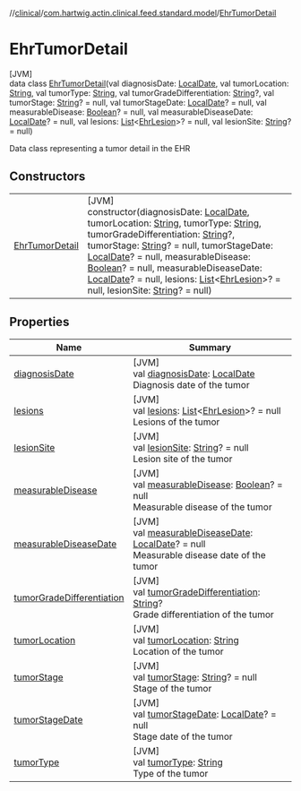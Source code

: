 //[clinical](../../../index.md)/[com.hartwig.actin.clinical.feed.standard.model](../index.md)/[EhrTumorDetail](index.md)

# EhrTumorDetail

[JVM]\
data class [EhrTumorDetail](index.md)(val diagnosisDate: [LocalDate](https://docs.oracle.com/javase/8/docs/api/java/time/LocalDate.html), val tumorLocation: [String](https://kotlinlang.org/api/latest/jvm/stdlib/kotlin/-string/index.html), val tumorType: [String](https://kotlinlang.org/api/latest/jvm/stdlib/kotlin/-string/index.html), val tumorGradeDifferentiation: [String](https://kotlinlang.org/api/latest/jvm/stdlib/kotlin/-string/index.html)?, val tumorStage: [String](https://kotlinlang.org/api/latest/jvm/stdlib/kotlin/-string/index.html)? = null, val tumorStageDate: [LocalDate](https://docs.oracle.com/javase/8/docs/api/java/time/LocalDate.html)? = null, val measurableDisease: [Boolean](https://kotlinlang.org/api/latest/jvm/stdlib/kotlin/-boolean/index.html)? = null, val measurableDiseaseDate: [LocalDate](https://docs.oracle.com/javase/8/docs/api/java/time/LocalDate.html)? = null, val lesions: [List](https://kotlinlang.org/api/latest/jvm/stdlib/kotlin.collections/-list/index.html)&lt;[EhrLesion](../-ehr-lesion/index.md)&gt;? = null, val lesionSite: [String](https://kotlinlang.org/api/latest/jvm/stdlib/kotlin/-string/index.html)? = null)

Data class representing a tumor detail in the EHR

## Constructors

| | |
|---|---|
| [EhrTumorDetail](-ehr-tumor-detail.md) | [JVM]<br>constructor(diagnosisDate: [LocalDate](https://docs.oracle.com/javase/8/docs/api/java/time/LocalDate.html), tumorLocation: [String](https://kotlinlang.org/api/latest/jvm/stdlib/kotlin/-string/index.html), tumorType: [String](https://kotlinlang.org/api/latest/jvm/stdlib/kotlin/-string/index.html), tumorGradeDifferentiation: [String](https://kotlinlang.org/api/latest/jvm/stdlib/kotlin/-string/index.html)?, tumorStage: [String](https://kotlinlang.org/api/latest/jvm/stdlib/kotlin/-string/index.html)? = null, tumorStageDate: [LocalDate](https://docs.oracle.com/javase/8/docs/api/java/time/LocalDate.html)? = null, measurableDisease: [Boolean](https://kotlinlang.org/api/latest/jvm/stdlib/kotlin/-boolean/index.html)? = null, measurableDiseaseDate: [LocalDate](https://docs.oracle.com/javase/8/docs/api/java/time/LocalDate.html)? = null, lesions: [List](https://kotlinlang.org/api/latest/jvm/stdlib/kotlin.collections/-list/index.html)&lt;[EhrLesion](../-ehr-lesion/index.md)&gt;? = null, lesionSite: [String](https://kotlinlang.org/api/latest/jvm/stdlib/kotlin/-string/index.html)? = null) |

## Properties

| Name | Summary |
|---|---|
| [diagnosisDate](diagnosis-date.md) | [JVM]<br>val [diagnosisDate](diagnosis-date.md): [LocalDate](https://docs.oracle.com/javase/8/docs/api/java/time/LocalDate.html)<br>Diagnosis date of the tumor |
| [lesions](lesions.md) | [JVM]<br>val [lesions](lesions.md): [List](https://kotlinlang.org/api/latest/jvm/stdlib/kotlin.collections/-list/index.html)&lt;[EhrLesion](../-ehr-lesion/index.md)&gt;? = null<br>Lesions of the tumor |
| [lesionSite](lesion-site.md) | [JVM]<br>val [lesionSite](lesion-site.md): [String](https://kotlinlang.org/api/latest/jvm/stdlib/kotlin/-string/index.html)? = null<br>Lesion site of the tumor |
| [measurableDisease](measurable-disease.md) | [JVM]<br>val [measurableDisease](measurable-disease.md): [Boolean](https://kotlinlang.org/api/latest/jvm/stdlib/kotlin/-boolean/index.html)? = null<br>Measurable disease of the tumor |
| [measurableDiseaseDate](measurable-disease-date.md) | [JVM]<br>val [measurableDiseaseDate](measurable-disease-date.md): [LocalDate](https://docs.oracle.com/javase/8/docs/api/java/time/LocalDate.html)? = null<br>Measurable disease date of the tumor |
| [tumorGradeDifferentiation](tumor-grade-differentiation.md) | [JVM]<br>val [tumorGradeDifferentiation](tumor-grade-differentiation.md): [String](https://kotlinlang.org/api/latest/jvm/stdlib/kotlin/-string/index.html)?<br>Grade differentiation of the tumor |
| [tumorLocation](tumor-location.md) | [JVM]<br>val [tumorLocation](tumor-location.md): [String](https://kotlinlang.org/api/latest/jvm/stdlib/kotlin/-string/index.html)<br>Location of the tumor |
| [tumorStage](tumor-stage.md) | [JVM]<br>val [tumorStage](tumor-stage.md): [String](https://kotlinlang.org/api/latest/jvm/stdlib/kotlin/-string/index.html)? = null<br>Stage of the tumor |
| [tumorStageDate](tumor-stage-date.md) | [JVM]<br>val [tumorStageDate](tumor-stage-date.md): [LocalDate](https://docs.oracle.com/javase/8/docs/api/java/time/LocalDate.html)? = null<br>Stage date of the tumor |
| [tumorType](tumor-type.md) | [JVM]<br>val [tumorType](tumor-type.md): [String](https://kotlinlang.org/api/latest/jvm/stdlib/kotlin/-string/index.html)<br>Type of the tumor |
